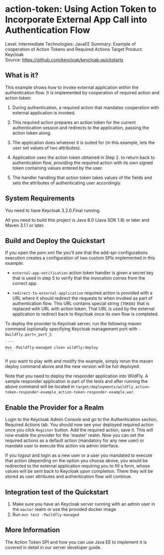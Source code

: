 action-token: Using Action Token to Incorporate External App Call into Authentication Flow
==========================================================================================

Level: Intermediate
Technologies: JavaEE
Summary: Example of cooperation of Action Tokens and Required Actions
Target Product: Keycloak  
Source: <https://github.com/keycloak/keycloak-quickstarts>  


What is it?
-----------

This example shows how to invoke external application within the authentication
flow. It is implemented by cooperation of required action and action token:

1. During authentication, a required action that mandates cooperation with
   external application is invoked.

2. This required action prepares an action token for the current authentication
   session and redirects to the application, passing the action token along.

3. The application does whatever it is suited for (in this example, lets the
   user set values of two attributes).

4. Application uses the action token obtained in Step 2. to return back to
   authentication flow, providing the required action with its own signed token
   containing values entered by the user.

5. The handler handling that action token takes values of the fields and sets
   the attributes of authenticating user accordingly.


System Requirements
-------------------

You need to have Keycloak 3.2.0.Final running.

All you need to build this project is Java 8.0 (Java SDK 1.8) or later and Maven 3.1.1 or later.


Build and Deploy the Quickstart
-------------------------------

If you open the pom.xml file you'll see that the add-spi-configurations execution creates
a configuration of two custom SPIs implemented in this example:

 *  `external-app-notification` action token handler is given a secret key that
    is used in step 5 to verify that the invocation comes from the correct app.

 *  `redirect-to-external-application` required action is provided with a URL
    where it should redirect the requests to when invoked as part of authentication
    flow. This URL contains special string `{TOKEN}` that is replaced with
    URL with action token. That URL is used by the external application to
    redirect back to Keycloak once its own flow is completed.

To deploy the provider to Keycloak server, run the following maven command (optionally
specifying Keycloak management port with `-Dwildfly.port=_port_`):

    ````
    mvn -Pwildfly-managed clean wildfly:deploy
    ````

If you want to play with and modify the example, simply rerun the maven deploy
command above and the new version will be hot deployed.

Note that you need to deploy the responder application into WildFly. A sample responder
application is part of the tests and after running the above command will be located in
`target/deployments/wildfly_action-token-responder-example_action-token-responder-example.war`.

Enable the Provider for a Realm
-------------------------------
Login to the Keycloak Admin Console and go to the Authentication section,
Required Actions tab. You should now see your deployed required action once you
click `Register` button. Add the required action, save it. This will now enable
the provider for the 'master' realm. Now you can set the required actions as
a default action (mandatory for any new user) or mandate user to execute this
action via admin interface.

If you logout and login as a new user or a user you mandated to execute that
action (depending on the option you choose above, you would be redirected to
the external application requiring you to fill a form, whose values will be sent
back to Keycloak upon completion. There they will be stored as user attributes
and authentication flow will continue.

Integration test of the Quickstart
----------------------------------

1. Make sure you have an Keycloak server running with an admin user in the `master` realm or use the provided docker image
2. Run `mvn test -Pwildfly-managed`

More Information
----------------
The Action Token SPI and how you can use Java EE to implement it is covered in detail in our server developer guide.
